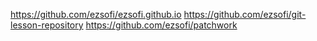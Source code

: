 https://github.com/ezsofi/ezsofi.github.io
https://github.com/ezsofi/git-lesson-repository
https://github.com/ezsofi/patchwork

